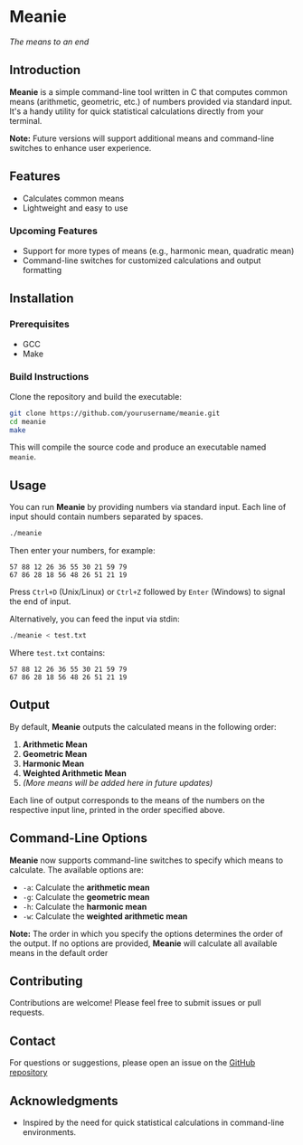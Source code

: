 # Meanie

*The means to an end*

## Introduction

**Meanie** is a simple command-line tool written in C that computes common means (arithmetic, geometric, etc.) of numbers provided via standard input. It's a handy utility for quick statistical calculations directly from your terminal.

**Note:** Future versions will support additional means and command-line switches to enhance user experience.

## Features

- Calculates common means
- Lightweight and easy to use

### Upcoming Features

- Support for more types of means (e.g., harmonic mean, quadratic mean)
- Command-line switches for customized calculations and output formatting

## Installation

### Prerequisites

- GCC
- Make

### Build Instructions

Clone the repository and build the executable:

```bash
git clone https://github.com/yourusername/meanie.git
cd meanie
make
```

This will compile the source code and produce an executable named `meanie`.

## Usage

You can run **Meanie** by providing numbers via standard input. Each line of input should contain numbers separated by spaces.

```bash
./meanie
```

Then enter your numbers, for example:

```
57 88 12 26 36 55 30 21 59 79
67 86 28 18 56 48 26 51 21 19
```

Press `Ctrl+D` (Unix/Linux) or `Ctrl+Z` followed by `Enter` (Windows) to signal the end of input.

Alternatively, you can feed the input via stdin:

```bash
./meanie < test.txt
```

Where `test.txt` contains:

```
57 88 12 26 36 55 30 21 59 79
67 86 28 18 56 48 26 51 21 19
```

## Output

By default, **Meanie** outputs the calculated means in the following order:

1. **Arithmetic Mean**
2. **Geometric Mean**
3. **Harmonic Mean**
4. **Weighted Arithmetic Mean**
5. *(More means will be added here in future updates)*

Each line of output corresponds to the means of the numbers on the respective input line, printed in the order specified above.

## Command-Line Options

**Meanie** now supports command-line switches to specify which means to calculate. The available options are:

- `-a`: Calculate the **arithmetic mean**
- `-g`: Calculate the **geometric mean**
- `-h`: Calculate the **harmonic mean**
- `-w`: Calculate the **weighted arithmetic mean**

**Note:** The order in which you specify the options determines the order of the output. If no options are provided, **Meanie** will calculate all available means in the default order

## Contributing

Contributions are welcome! Please feel free to submit issues or pull requests.

## Contact

For questions or suggestions, please open an issue on the [GitHub repository](https://github.com/cadusouza1/meanie.git)

## Acknowledgments

- Inspired by the need for quick statistical calculations in command-line environments.
